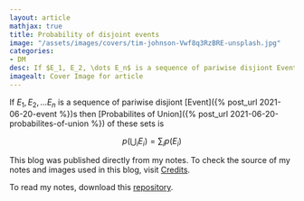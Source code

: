 ```yaml
---
layout: article
mathjax: true
title: Probability of disjoint events
image: "/assets/images/covers/tim-johnson-Vwf8q3RzBRE-unsplash.jpg"
categories:
- DM
desc: If $E_1, E_2, \dots E_n$ is a sequence of pariwise disjiont Events then Probabilites of Union of these sets is  
imagealt: Cover Image for article
---
```


If $E_1, E_2, \dots E_n$ is a sequence of pariwise disjiont [Event]({% post_url 2021-06-20-event %})s then [Probabilites of Union]({% post_url 2021-06-20-probabilites-of-union %}) of these sets is 
























































































































































































































































































































































































































$$p(\bigcup_i E_i) = \sum_{i} p(E_i)$$

























































































































































































































































































































































































































This blog was published directly from my notes.
To check the source of my notes and images used in this blog, visit <a href="/credits.html" target="_blank">Credits</a>.

To read my notes, download this <a href="https://github.com/bovem/CS" target="blank">repository</a>.